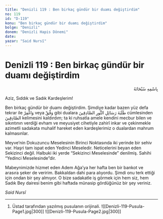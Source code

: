 ```yaml
---
title: "Denizli 119 : Ben birkaç gündür bir duamı değiştirdim"
no: 119
id: "D-119"
konu: "Ben birkaç gündür bir duamı değiştirdim"
bolge: "Denizli"
donem: "Denizli Hapis Dönemi"
date: 
yazar: "Said Nursî"
---
```


# Denizli 119 : Ben birkaç gündür bir duamı değiştirdim

<p class="arabic" dir="rtl" title="Meal: “Her türlü noksan sıfatlardan yüce olan Allah’ın adıyla.”">بِاسْمِهِ سُبْحَانَهُ</p>

Aziz, Sıddık ve Sadık Kardeşlerim!

Ben birkaç gündür bir duamı değiştirdim. Şimdiye kadar bazen yüz defa tekrar ile <span class="arabic" dir="rtl" title="Meal: “bağışla”">وَاغْفِرْ</span> veya <span class="arabic" dir="rtl" title="Meal: “muvaffak et”">وَفِّقْ</span> gibi dualara <span class="arabic" dir="rtl" title="">طَلَبَةَ رَسَائِلِ النُّورِ الصَّادِقِينَ</span> cümlesinden <span class="arabic" dir="rtl" title="Meal: “sadıklar”">الصَّادِقِينَ</span> kelimesini kaldırdım; ta ki ruhsatla amele kendini mecbur bilen ve sıkıntının verdiği evham ve meyusiyet cihetiyle zahirî inkar ve çekinmekle azimetli sadakata muhalif hareket eden kardeşlerimiz o dualardan mahrum kalmasınlar.

Meyve’nin Dokuzuncu Meselesinin Birinci Noktasında iki yerinde bir sehiv var. Haşri tam ispat eden Yedinci Meseledir. Neticelerini beyan eden Sekizinci değil. Halbuki iki yerde “Sekizinci Meselesinde” denilmiş. Sahihi “Yedinci Meselesinde”dir.

Mabeynimizde hizmet eden Adem Ağa’ya her hafta ben bir bankot ve arasıra şeker de veririm. Bakkaldan dahi para alıyordu. Şimdi onu terk ettiği için ondan bir şey almıyor. O bize sadakatle iş görmek için hem siz, hem Sadık Bey dairesi benim gibi haftada münasip gördüğünüz bir şey veriniz.

*Said Nursî*

***

1. Üstad tarafından yazılmış pusulanın orijinali.
![[Denizli-119-Pusula-Page1.jpg|300]]
![[Denizli-119-Pusula-Page2.jpg|300]]

